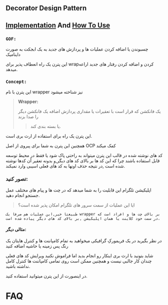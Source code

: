 ﻿## Decorator Design Pattern

## [Implementation](./Implementation/BaseDecorator.cs) And [How To Use](./UseDecorator.cs.cs)


### **`GOF:`**

چسبوندن یا اضافه کردن عملیات ها و پردازش های جدید به یک ابجکت به صورت داینامیک

این پترن یک راه انعطاف پذیر برای wrapکردن و اضافه کردن رفتار های جدید اراعه میدهد.

### **`Concept:`**

این پترن با نام wrapper نیز شناخته میشود

> **Wrapper:**
> 
> یک فانکشن که قرار است با تعقیرات یا مقداری پردازش اضافه یک فانکشن دیگر را صدا بزند
> > یا بسته بندی کند.

این پترن یک راه برای استفاده از ارث بری است.

همچنین این پترن به شما برای پیروی از اصل OCP کمک میکند

کد های نوشته شده در قالب این پترن میتواند به راحتی پاک شود یا فقط در محیط توسعه قابل استفاده باشند چرا که این کد ها بر بالای کد های دیگر,و بدونه تعقیر آن کدها نوشته شده است ,در نتیجه حذف اونها به کد های فعلی اسیبی وارد نمیکند.

### **تصور کنید:**

اپلیکیشن تلگرام این قابلیت را به شما میدهد که در چت ها و پیام های مختلف عمل جستجو انجام دهید.

> ایا این عملیات از سمت سرور های تلگرام امکان پذیر شده است؟

`طبیعتا خیر,این عملیات هم صرفا یک wrapper بر بالای چت ها و افراد است که در سمت خود کلاینت یا همان اپلیکیشن ,بر بالای کد های دیگر پیاده شده است.`


#### مثالی دیگر:

در نظر بگیرید در یک فریمورکِ گرافیکی میخواهید به تمام کامپاننت ها و کنترل هایتان یک رنگ پس زمینه یا حاشیه اضافه کنید

شاید بتونید با ارث بری اینکار رو انجام بدید اما فراموش نکنید ویرایش کد های فعلی چندان کار جالبی نیست و همچنین ممکن است روی تمامی کامپاننت ها کنترل کامل نداشته باشید.

در اینصورت از این پترن میتوانید استفاده کنید.



# FAQ